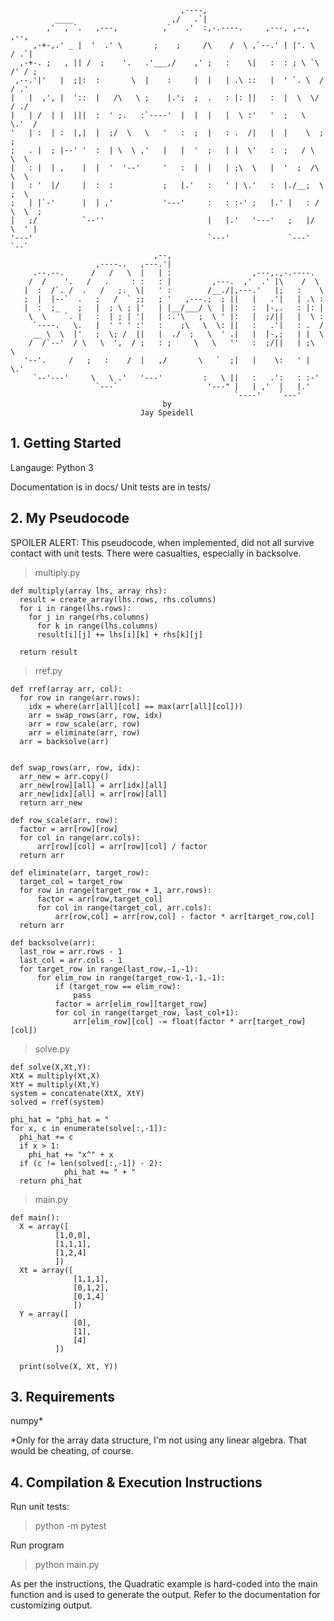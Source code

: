                                           ,----,
              ____                      ,/   .`|
            ,'  , `.   ,---,          ,`   .'  :,-.----.     ,---, ,--,     ,--,
         ,-+-,.' _ |  '  .' \       ;    ;     /\    /  \ ,`--.' | |'. \   / .`|
      ,-+-. ;   , || /  ;    '.   .'___,/    ,' ;   :    \|   :  : ; \ `\ /' / ;
     ,--.'|'   |  ;|:  :       \  |    :     |  |   | .\ ::   |  ' `. \  /  / .'
    |   |  ,', |  '::  |   /\   \ ;    |.';  ;  .   : |: ||   :  |  \  \/  / ./
    |   | /  | |  |||  :  ' ;.   :`----'  |  |  |   |  \ :'   '  ;   \  \.'  /
    '   | :  | :  |,|  |  ;/  \   \   '   :  ;  |   : .  /|   |  |    \  ;  ;
    ;   . |  ; |--' '  :  | \  \ ,'   |   |  '  ;   | |  \'   :  ;   / \  \  \    
    |   : |  | ,    |  |  '  '--'     '   :  |  |   | ;\  \   |  '  ;  /\  \  \
    |   : '  |/     |  :  :           ;   |.'   :   ' | \.'   :  |./__;  \  ;  \
    ;   | |`-'      |  | ,'           '---'     :   : :-' ;   |.' |   : / \  \  ;
    |   ;/          `--''                       |   |.'   '---'   ;   |/   \  ' |
    '---'                                       `---'             `---'     `--`
                                    ,--,
                       ,----..   ,---.'|
         .--.--.      /   /   \  |   | :                  ,---,.,-.----.
        /  /    '.   /   .     : :   : |         ,---.  ,'  .' |\    /  \
       |  :  /`. /  .   /   ;.  \|   ' :        /__./|,---.'   |;   :    \
       ;  |  |--`  .   ;   /  ` ;;   ; '   ,---.;  ; ||   |   .'|   | .\ :
       |  :  ;_    ;   |  ; \ ; |'   | |__/___/ \  | |:   :  |-,.   : |: |
        \  \    `. |   :  | ; | '|   | :.'\   ;  \ ' |:   |  ;/||   |  \ :
         `----.   \.   |  ' ' ' :'   :    ;\   \  \: ||   :   .'|   : .  /
         __ \  \  |'   ;  \; /  ||   |  ./  ;   \  ' .|   |  |-,;   | |  \
        /  /`--'  / \   \  ',  / ;   : ;     \   \   ''   :  ;/||   | ;\  \
       '--'.     /   ;   :    /  |   ,/       \   `  ;|   |    \:   ' | \.'
         `--'---'     \   \ .'   '---'         :   \ ||   :   .':   : :-'
                       `---`                    '---" |   | ,'  |   |.'
                                                      `----'    `---'
                                      by
                                 Jay Speidell


## 1. Getting Started     

Langauge: Python 3

Documentation is in docs/
Unit tests are in tests/

## 2. My Pseudocode   

SPOILER ALERT: This pseudocode, when implemented, did not all survive
contact with unit tests. There were casualties, especially in backsolve.

> multiply.py

    def multiply(array lhs, array rhs):
      result = create_array(lhs.rows, rhs.columns)    
      for i in range(lhs.rows):
        for j in range(rhs.columns)
          for k in range(lhs.columns)
          result[i][j] += lhs[i][k] + rhs[k][j]

      return result

> rref.py

    def rref(array arr, col):
      for row in range(arr.rows):
        idx = where(arr[all][col] == max(arr[all][col]))
        arr = swap_rows(arr, row, idx)
        arr = row_scale(arr, row)
        arr = eliminate(arr, row)
      arr = backsolve(arr)


    def swap_rows(arr, row, idx):
      arr_new = arr.copy()
      arr_new[row][all] = arr[idx][all]
      arr_new[idx][all] = arr[row][all]
      return arr_new

    def row_scale(arr, row):
      factor = arr[row][row]
      for col in range(arr.cols):
          arr[row][col] = arr[row][col] / factor
      return arr

    def eliminate(arr, target_row):
      target_col = target_row
      for row in range(target_row + 1, arr.rows):
          factor = arr[row,target_col]
          for col in range(target_col, arr.cols):
              arr[row,col] = arr[row,col] - factor * arr[target_row,col]
      return arr

    def backsolve(arr):
      last_row = arr.rows - 1
      last_col = arr.cols - 1
      for target_row in range(last_row,-1,-1):
          for elim_row in range(target_row-1,-1,-1):
              if (target_row == elim_row):
                  pass
              factor = arr[elim_row][target_row]
              for col in range(target_row, last_col+1):
                  arr[elim_row][col] -= float(factor * arr[target_row][col])


> solve.py

    def solve(X,Xt,Y):
    XtX = multiply(Xt,X)
    XtY = multiply(Xt,Y)
    system = concatenate(XtX, XtY)
    solved = rref(system)

    phi_hat = "phi_hat = "
    for x, c in enumerate(solve[:,-1]):
      phi_hat += c
      if x > 1:
        phi_hat += "x^" + x
      if (c != len(solved[:,-1]) - 2):
                phi_hat += " + "
      return phi_hat

> main.py

    def main():
      X = array([
              [1,0,0],
              [1,1,1],
              [1,2,4]
              ])
      Xt = array([
                  [1,1,1],
                  [0,1,2],
                  [0,1,4]
                  ])
      Y = array([
                  [0],
                  [1],
                  [4]
              ])

      print(solve(X, Xt, Y))

## 3. Requirements  

numpy*

*Only for the array data structure, I'm not using any linear algebra. That would be cheating, of course.


## 4. Compilation & Execution Instructions     

Run unit tests:

> python -m pytest

Run program

> python main.py

As per the instructions, the Quadratic example is hard-coded into the main
function and is used to generate the output. Refer to the documentation for
customizing output. 
